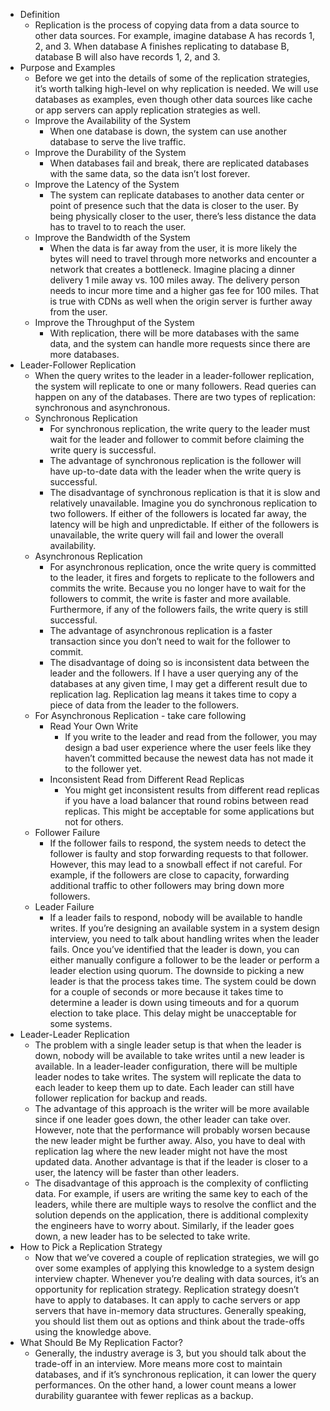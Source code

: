 - Definition
	- Replication is the process of copying data from a data source to other data sources. For example, imagine database A has records 1, 2, and 3. When database A finishes replicating to database B, database B will also have records 1, 2, and 3.
- Purpose and Examples
	- Before we get into the details of some of the replication strategies, it’s worth talking high-level on why replication is needed. We will use databases as examples, even though other data sources like cache or app servers can apply replication strategies as well.
	- Improve the Availability of the System
		- When one database is down, the system can use another database to serve the live traffic.
	- Improve the Durability of the System
		- When databases fail and break, there are replicated databases with the same data, so the data isn’t lost forever.
	- Improve the Latency of the System
		- The system can replicate databases to another data center or point of presence such that the data is closer to the user. By being physically closer to the user, there’s less distance the data has to travel to to reach the user.
	- Improve the Bandwidth of the System
		- When the data is far away from the user, it is more likely the bytes will need to travel through more networks and encounter a network that creates a bottleneck. Imagine placing a dinner delivery 1 mile away vs. 100 miles away. The delivery person needs to incur more time and a higher gas fee for 100 miles. That is true with CDNs as well when the origin server is further away from the user.
	- Improve the Throughput of the System
		- With replication, there will be more databases with the same data, and the system can handle more requests since there are more databases.
- Leader-Follower Replication
	- When the query writes to the leader in a leader-follower replication, the system will replicate to one or many followers. Read queries can happen on any of the databases. There are two types of replication: synchronous and asynchronous.
	- Synchronous Replication
		- For synchronous replication, the write query to the leader must wait for the leader and follower to commit before claiming the write query is successful.
		- The advantage of synchronous replication is the follower will have up-to-date data with the leader when the write query is successful.
		- The disadvantage of synchronous replication is that it is slow and relatively unavailable. Imagine you do synchronous replication to two followers. If either of the followers is located far away, the latency will be high and unpredictable. If either of the followers is unavailable, the write query will fail and lower the overall availability.
	- Asynchronous Replication
		- For asynchronous replication, once the write query is committed to the leader, it fires and forgets to replicate to the followers and commits the write. Because you no longer have to wait for the followers to commit, the write is faster and more available. Furthermore, if any of the followers fails, the write query is still successful.
		- The advantage of asynchronous replication is a faster transaction since you don’t need to wait for the follower to commit.
		- The disadvantage of doing so is inconsistent data between the leader and the followers. If I have a user querying any of the databases at any given time, I may get a different result due to replication lag. Replication lag means it takes time to copy a piece of data from the leader to the followers.
	- For Asynchronous Replication - take care following
		- Read Your Own Write
			- If you write to the leader and read from the follower, you may design a bad user experience where the user feels like they haven’t committed because the newest data has not made it to the follower yet.
		- Inconsistent Read from Different Read Replicas
			- You might get inconsistent results from different read replicas if you have a load balancer that round robins between read replicas. This might be acceptable for some applications but not for others.
	- Follower Failure
		- If the follower fails to respond, the system needs to detect the follower is faulty and stop forwarding requests to that follower. However, this may lead to a snowball effect if not careful. For example, if the followers are close to capacity, forwarding additional traffic to other followers may bring down more followers.
	- Leader Failure
		- If a leader fails to respond, nobody will be available to handle writes. If you’re designing an available system in a system design interview, you need to talk about handling writes when the leader fails. Once you’ve identified that the leader is down, you can either manually configure a follower to be the leader or perform a leader election using quorum. The downside to picking a new leader is that the process takes time. The system could be down for a couple of seconds or more because it takes time to determine a leader is down using timeouts and for a quorum election to take place. This delay might be unacceptable for some systems.
- Leader-Leader Replication
	- The problem with a single leader setup is that when the leader is down, nobody will be available to take writes until a new leader is available. In a leader-leader configuration, there will be multiple leader nodes to take writes. The system will replicate the data to each leader to keep them up to date. Each leader can still have follower replication for backup and reads.
	- The advantage of this approach is the writer will be more available since if one leader goes down, the other leader can take over. However, note that the performance will probably worsen because the new leader might be further away. Also, you have to deal with replication lag where the new leader might not have the most updated data. Another advantage is that if the leader is closer to a user, the latency will be faster than other leaders.
	- The disadvantage of this approach is the complexity of conflicting data. For example, if users are writing the same key to each of the leaders, while there are multiple ways to resolve the conflict and the solution depends on the application, there is additional complexity the engineers have to worry about. Similarly, if the leader goes down, a new leader has to be selected to take write.
- How to Pick a Replication Strategy
	- Now that we’ve covered a couple of replication strategies, we will go over some examples of applying this knowledge to a system design interview chapter. Whenever you’re dealing with data sources, it’s an opportunity for replication strategy. Replication strategy doesn’t have to apply to databases. It can apply to cache servers or app servers that have in-memory data structures. Generally speaking, you should list them out as options and think about the trade-offs using the knowledge above.
- What Should Be My Replication Factor?
	- Generally, the industry average is 3, but you should talk about the trade-off in an interview. More means more cost to maintain databases, and if it’s synchronous replication, it can lower the query performances. On the other hand, a lower count means a lower durability guarantee with fewer replicas as a backup.

